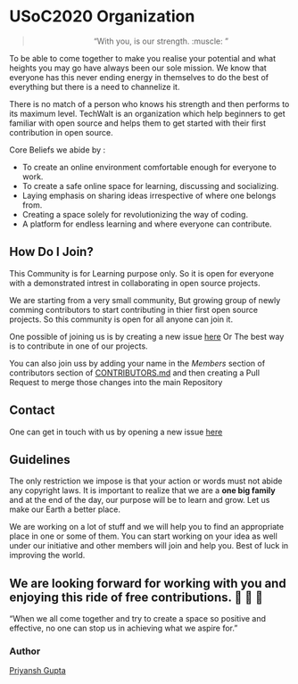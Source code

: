 # USoC2020 Organization

> <center> “With you, is our strength. :muscle: ” </center>

To be able to come together to make you realise your potential and what heights you may go have always been our sole mission. We know that everyone has this never ending energy in themselves to do the best of everything but there is a need to channelize it.

There is no match of a person who knows his strength and then performs to its maximum level. TechWalt is an organization which help beginners to get familiar with open source and helps them to get started with their first contribution in open source.

Core Beliefs we abide by :
*	To create an online environment comfortable enough for everyone to work.
*	To create a safe online space for learning, discussing and socializing.
*	Laying emphasis on sharing ideas irrespective of where one belongs from.
*	Creating a space solely for revolutionizing the way of coding. 
*	A platform for endless learning and where everyone can contribute.

## How Do I Join?

This Community is for Learning purpose only. So it is open for everyone with a demonstrated intrest in collaborating in open source projects.

We are starting from a very small community, But growing group of newly comming contributors to start contributing in thier first open source projects. So this community is open for all anyone can join it. 

One possible of joining us is by creating a new issue [here](https://github.com/priyansh19/Join_USoC_2020/issues/new) Or The best way is to contribute in one of our projects.

You can also join uss by adding your name in the *Members* section of contributors section of [CONTRIBUTORS.md](https://github.com/priyansh19/Join_USoC_2020/blob/master/CONTRIBUTORS.md) and then creating a Pull Request to merge those changes into the main Repository

## Contact

One can get in touch with us by opening a new issue [here](https://github.com/priyansh19/Join_TechWalt/issues/new)

## Guidelines 

The only restriction we impose is that your action or words must not abide any copyright laws. It is important to realize that we are a **one big family** and at the end of the day, our purpose will be to learn and grow. Let us make our Earth a better place.

We are working on a lot of stuff and we will help you to find an appropriate place in one or some of them. You can start working on your idea as well under our initiative and other members will join and help you. Best of luck in improving the world.

## We are looking forward for working with you and enjoying this ride of free contributions. :wine_glass: :cake: :dancer: 
“When we all come together and try to create a space so positive and effective, no one can stop us in achieving what we aspire for.”

### Author 

[Priyansh Gupta](https://github.com/priyansh19)


